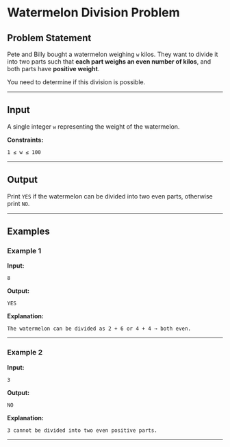 # Watermelon Division Problem

## Problem Statement

Pete and Billy bought a watermelon weighing `w` kilos. They want to divide it into two parts such that **each part weighs an even number of kilos**, and both parts have **positive weight**.

You need to determine if this division is possible.

---

## Input

A single integer `w` representing the weight of the watermelon.

**Constraints:**

```
1 ≤ w ≤ 100
```

---

## Output

Print `YES` if the watermelon can be divided into two even parts, otherwise print `NO`.

---

## Examples

### Example 1

**Input:**

```
8
```

**Output:**

```
YES
```

**Explanation:**

```
The watermelon can be divided as 2 + 6 or 4 + 4 → both even.
```

---

### Example 2

**Input:**

```
3
```

**Output:**

```
NO
```

**Explanation:**

```
3 cannot be divided into two even positive parts.
```

---
